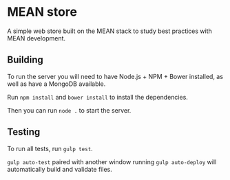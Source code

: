 # MEAN store
A simple web store built on the MEAN stack to study best practices with MEAN development.

## Building
To run the server you will need to have Node.js + NPM + Bower installed, as well as have a MongoDB available.

Run `npm install` and `bower install` to install the dependencies.

Then you can run `node .` to start the server.

## Testing
To run all tests, run `gulp test`.

`gulp auto-test` paired with another window running `gulp auto-deploy` will automatically build and validate files.
